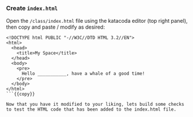 ### Create `index.html`

Open the `/class/index.html` file using the katacoda editor (top right panel), then copy and paste / modify as desired:
```
<!DOCTYPE html PUBLIC "-//W3C//DTD HTML 3.2//EN">
<html>
  <head>
    <title>My Space</title>
  </head>
  <body>
    <pre>
      Hello ___________, have a whale of a good time!
    </pre>
  </body>
</html>
​```{{copy}}

Now that you have it modified to your liking, lets build some checks to test the HTML code that has been added to the index.html file.

```